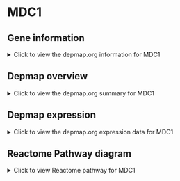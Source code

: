 <h1>MDC1</h1>

<h2>Gene information</h2>
<details>
  <summary>Click to view the depmap.org information for MDC1</summary>
  <iframe src="https://depmap.org/portal/gene/MDC1?tab=about" style="border:none;width:100%;height:800px"></iframe>
</details>

<h2>Depmap overview</h2>
<details>
  <summary>Click to view the depmap.org summary for MDC1</summary>
  <iframe src="https://depmap.org/portal/gene/MDC1?tab=overview" style="border:none;width:100%;height:800px"></iframe>
</details>

<h2>Depmap expression</h2>
<details>
  <summary>Click to view the depmap.org expression data for MDC1</summary>
  <iframe src="https://depmap.org/portal/gene/MDC1?tab=characterization" style="border:none;width:100%;height:800px"></iframe>
</details>



<h2>Reactome Pathway diagram</h2>
<details>
  <summary>Click to view Reactome pathway for MDC1</summary>
  <p>G2/M DNA damage checkpoint</p>
  <iframe src="https://reactome.org/PathwayBrowser/#/R-HSA-69473" style="border:none;width:100%;height:800px"></iframe>
</details>




